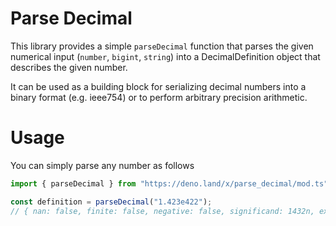 # Parse Decimal

This library provides a simple `parseDecimal` function that parses the given
numerical input (`number`, `bigint`, `string`) into a DecimalDefinition object
that describes the given number.

It can be used as a building block for serializing decimal numbers into a binary
format (e.g. ieee754) or to perform arbitrary precision arithmetic.

# Usage

You can simply parse any number as follows

```typescript
import { parseDecimal } from "https://deno.land/x/parse_decimal/mod.ts";

const definition = parseDecimal("1.423e422");
// { nan: false, finite: false, negative: false, significand: 1432n, exponent: 419n }
```
